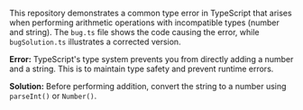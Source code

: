 This repository demonstrates a common type error in TypeScript that arises when performing arithmetic operations with incompatible types (number and string). The `bug.ts` file shows the code causing the error, while `bugSolution.ts` illustrates a corrected version.

**Error:** TypeScript's type system prevents you from directly adding a number and a string.  This is to maintain type safety and prevent runtime errors.

**Solution:** Before performing addition, convert the string to a number using `parseInt()` or `Number()`.